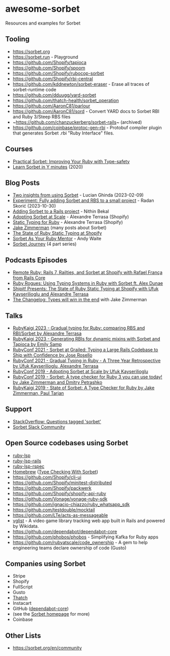 # awesome-sorbet
Resources and examples for Sorbet

## Tooling

* https://sorbet.org
* https://sorbet.run - Playground
* https://github.com/Shopify/tapioca
* https://github.com/Shopify/spoom
* https://github.com/Shopify/rubocop-sorbet
* https://github.com/Shopify/rbi-central
* https://github.com/kddnewton/sorbet-eraser - Erase all traces of sorbet-runtime code
* https://github.com/dduugg/yard-sorbet
* https://github.com/thatch-health/sorbet_operation
* https://github.com/AaronC81/parlour
* https://github.com/AaronC81/sord - Convert YARD docs to Sorbet RBI and Ruby 3/Steep RBS files
* ~https://github.com/chanzuckerberg/sorbet-rails~ (archived)
* https://github.com/coinbase/protoc-gen-rbi - Protobuf compiler plugin that generates Sorbet .rbi "Ruby Interface" files.

## Courses

* [Practical Sorbet: Improving Your Ruby with Type-safety](https://www.udemy.com/course/practical-sorbet/)
* [Learn Sorbet in Y minutes](https://jdkaplan.dev/blog/learn-sorbet-in-y-minutes/) (2020)

## Blog Posts

* [Two insights from using Sorbet](https://allaboutcoding.ghinda.com/two-insights-from-using-sorbet) - Lucian Ghinda (2023-02-09)
* [Experiment: Fully adding Sorbet and RBS to a small project](https://radanskoric.com/experiments/experiment-gradual-typing) - Radan Skorić (2023-10-30)
* [Adding Sorbet to a Rails project](https://nithinbekal.com/posts/sorbet-rails/) - Nithin Bekal
* [Adopting Sorbet at Scale](https://shopify.engineering/adopting-sorbet) - Alexandre Terrasa (Shopify)
* [Static Typing for Ruby](https://shopify.engineering/static-typing-ruby) - Alexandre Terrasa (Shopify)
* [Jake Zimmerman](https://blog.jez.io/categories/#sorbet) (many posts about Sorbet)
* [The State of Ruby Static Typing at Shopify](https://shopify.engineering/the-state-of-ruby-static-typing-at-shopify)
* [Sorbet As Your Ruby Mentor](https://railsatscale.com/2023-01-04-sorbet-your-ruby-mentor/) - Andy Waite
* [Sorbet Journey](https://dunae.ca/2020/12/01/sorbet-journey-types-motivation.html) (4 part series)

## Podcasts Episodes

* [Remote Ruby: Rails 7, Railties, and Sorbet at Shopify with Rafael França from Rails Core
](https://remoteruby.com/157)
* [Ruby Rogues: Using Typing Systems in Ruby with Sorbet ft. Alex Dunae](https://topenddevs.com/podcasts/ruby-rogues/episodes/using-typing-systems-in-ruby-with-sorbet-ft-alex-dunae-ruby-512)
* [Shipit! Presents: The State of Ruby Static Typing at Shopify with Ufuk Kayserilioglu and Alexandre Terrasa](https://www.youtube.com/watch?v=DA9gPuBkhFk)
* [The Changelog: Types will win in the end](https://changelog.com/podcast/548) with Jake Zimmerman

## Talks

* [RubyKaigi 2023 - Gradual typing for Ruby: comparing RBS and RBI/Sorbet by Alexandre Terrasa](https://www.youtube.com/watch?v=GOC4BRJ-OPY)
* [RubyKaigi 2023 - Generating RBIs for dynamic mixins with Sorbet and Tapioca by Emily Samp](https://www.youtube.com/watch?v=UpbVZ4Gqk3c)
* [RubyConf 2021 - Sorbet at Grailed: Typing a Large Rails Codebase to Ship with Confidence by Jose Rosello](https://www.youtube.com/watch?v=oI4dEMmsTEk)
* [RubyConf 2021 - Gradual Typing in Ruby - A Three Year Retrospective by Ufuk Kayserilioglu, Alexandre Terrasa](https://www.youtube.com/watch?v=a3jfpSmikdg)
* [RubyConf 2019 - Adopting Sorbet at Scale by Ufuk Kayserilioglu
](https://www.youtube.com/watch?v=v9oYeSZGkUw)
* [RubyConf 2019 - Sorbet: A type checker for Ruby 3 you can use today! by Jake Zimmerman and Dmitry Petrashko](https://www.youtube.com/watch?v=jielBIZ40mw)
* [RubyKaigi 2019 - State of Sorbet: A Type Checker for Ruby by Jake Zimmerman, Paul Tarjan](https://www.youtube.com/watch?v=odmlf_ezsBo)

## Support

* [StackOverflow: Questions tagged 'sorbet'](https://stackoverflow.com/questions/tagged/sorbet)
* [Sorbet Slack Community](https://sorbet.org/slack)

## Open Source codebases using Sorbet

* [ruby-lsp](https://github.com/Shopify/ruby-lsp)
* [ruby-lsp-rails](https://github.com/Shopify/ruby-lsp-rails)
* [ruby-lsp-rspec](https://github.com/st0012/ruby-lsp-rspec)
* [Homebrew](https://brew.sh) ([Type Checking With Sorbet](https://docs.brew.sh/Typechecking))
* https://github.com/Shopify/cli-ui
* https://github.com/Shopify/minitest-distributed
* https://github.com/Shopify/packwerk
* https://github.com/Shopify/shopify-api-ruby
* https://github.com/Vonage/vonage-ruby-sdk
* https://github.com/ignacio-chiazzo/ruby_whatsapp_sdk
* https://github.com/testdouble/mocktail
* https://github.com/LTe/acts-as-messageable
* [vglist](https://github.com/connorshea/vglist) - A video game library tracking web app built in Rails and powered by Wikidata.
* https://github.com/dependabot/dependabot-core
* https://github.com/phobos/phobos - Simplifying Kafka for Ruby apps
* https://github.com/rubyatscale/code_ownership - A gem to help engineering teams declare ownership of code (Gusto)

## Companies using Sorbet

* Stripe
* Shopify
* FullScript
* Gusto
* [Thatch](https://thatch.ai/)
* Instacart
* GitHub ([dependabot-core](https://github.com/dependabot/dependabot-core/))
* (see the [Sorbet homepage](https://sorbet.org/) for more)
* Coinbase

## Other Lists

* https://sorbet.org/en/community
